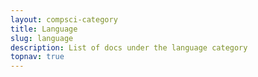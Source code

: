 ```yaml
---
layout: compsci-category
title: Language
slug: language
description: List of docs under the language category
topnav: true
---
```

